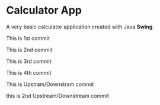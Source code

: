 # Calculator App
A very basic calculator application created with Java **Swing**. 

This is 1st commit

This is 2nd commit

This is 3rd commit

This is 4th commit

This is Upstram/Downstram commit

this is 2nd Upstream/Downstream commit
